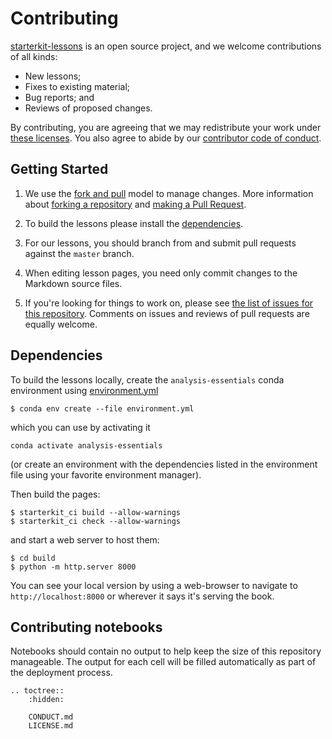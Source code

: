 # Contributing

[starterkit-lessons][repo] is an open source project, and we welcome contributions of all kinds:

* New lessons;
* Fixes to existing material;
* Bug reports; and
* Reviews of proposed changes.

By contributing, you are agreeing that we may redistribute your work under [these licenses][license].
You also agree to abide by our [contributor code of conduct][conduct].

## Getting Started

1.  We use the [fork and pull][gh-fork-pull] model to manage changes.
    More information about [forking a repository][gh-fork] and [making a Pull Request][gh-pull].

2.  To build the lessons please install the [dependencies](#DEPENDENCIES).

3.  For our lessons, you should branch from and submit pull requests against the `master` branch.

4.  When editing lesson pages, you need only commit changes to the Markdown source files.

5.  If you're looking for things to work on, please see [the list of issues for this repository][issues].
    Comments on issues and reviews of pull requests are equally welcome.

## Dependencies

To build the lessons locally,
create the `analysis-essentials` conda environment using [environment.yml](environment.yml)

```shell
$ conda env create --file environment.yml
```

which you can use by activating it

```shell
conda activate analysis-essentials
```

(or create an environment with the dependencies listed in the environment file
using your favorite environment manager).

Then build the pages:

```shell
$ starterkit_ci build --allow-warnings
$ starterkit_ci check --allow-warnings
```

and start a web server to host them:

```shell
$ cd build
$ python -m http.server 8000
```
You can see your local version by using a web-browser to navigate to `http://localhost:8000` or wherever it says it's serving the book.

## Contributing notebooks

Notebooks should contain no output to help keep the size of this repository manageable.
The output for each cell will be filled automatically as part of the deployment process.

[conduct]: CONDUCT.md
[repo]: https://github.com/lhcb/starterkit-lessons
[issues]: https://github.com/lhcb/starterkit-lessons/issues
[license]: LICENSE.md
[pro-git-chapter]: https://git-scm.com/book/en/v2/GitHub-Contributing-to-a-Project
[gh-fork]: https://help.github.com/en/articles/fork-a-repo
[gh-pull]: https://help.github.com/en/articles/about-pull-requests
[gh-fork-pull]: https://reflectoring.io/github-fork-and-pull/


```eval_rst
.. toctree::
    :hidden:

    CONDUCT.md
    LICENSE.md
```
